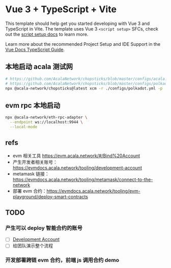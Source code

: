 # Vue 3 + TypeScript + Vite

This template should help get you started developing with Vue 3 and TypeScript in Vite. The template uses Vue 3 `<script setup>` SFCs, check out the [script setup docs](https://v3.vuejs.org/api/sfc-script-setup.html#sfc-script-setup) to learn more.

Learn more about the recommended Project Setup and IDE Support in the [Vue Docs TypeScript Guide](https://vuejs.org/guide/typescript/overview.html#project-setup).


## 本地启动 acala 测试网

```sh
# https://github.com/AcalaNetwork/chopsticks/blob/master/configs/acala.yml
# https://github.com/AcalaNetwork/chopsticks/blob/master/configs/polkadot.yml
npx @acala-network/chopsticks@latest xcm -r ./configs/polkadot.yml -p ./configs/acala.yml
```

## evm rpc 本地启动

```sh
npx @acala-network/eth-rpc-adapter \
  --endpoint ws://localhost:9944 \
  --local-mode
```

## refs

* evm 相关工具 https://evm.acala.network/#/Bind%20Account
* 产生开发者相关账号：https://evmdocs.acala.network/tooling/development-account
* metamask 链接： https://evmdocs.acala.network/tooling/metamask/connect-to-the-network
* 部署 evm 合约：https://evmdocs.acala.network/tooling/evm-playground/deploy-smart-contracts

## TODO


### 产生可以 deploy 智能合约的账号

* [ ] [Development Account](https://evmdocs.acala.network/tooling/development-account#bind-accounts) 
* [ ] 给团队演示整个流程

### 开发部署跨链 evm 合约，前端 js 调用合约 demo
